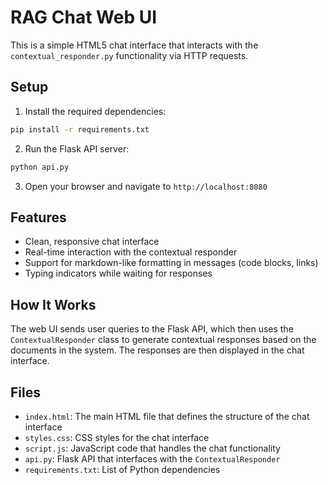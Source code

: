 # RAG Chat Web UI

This is a simple HTML5 chat interface that interacts with the `contextual_responder.py` functionality via HTTP requests.

## Setup

1. Install the required dependencies:

```bash
pip install -r requirements.txt
```

2. Run the Flask API server:

```bash
python api.py
```

3. Open your browser and navigate to `http://localhost:8080`

## Features

- Clean, responsive chat interface
- Real-time interaction with the contextual responder
- Support for markdown-like formatting in messages (code blocks, links)
- Typing indicators while waiting for responses

## How It Works

The web UI sends user queries to the Flask API, which then uses the `ContextualResponder` class to generate contextual responses based on the documents in the system. The responses are then displayed in the chat interface.

## Files

- `index.html`: The main HTML file that defines the structure of the chat interface
- `styles.css`: CSS styles for the chat interface
- `script.js`: JavaScript code that handles the chat functionality
- `api.py`: Flask API that interfaces with the `ContextualResponder`
- `requirements.txt`: List of Python dependencies
